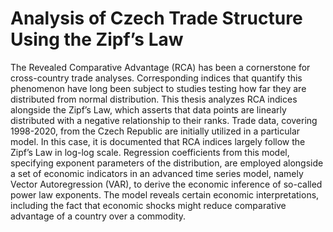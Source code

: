 # Analysis of Czech Trade Structure Using the Zipf’s Law

The Revealed Comparative Advantage (RCA) has been a cornerstone for
cross-country trade analyses. Corresponding indices that quantify this phenomenon have long been subject to studies testing how far they are distributed from normal distribution. This thesis analyzes RCA indices alongside the Zipf’s Law, which asserts that data points are linearly distributed with a negative relationship to their ranks. Trade data, covering 1998-2020, from the Czech Republic are initially utilized in a particular model. In this case, it is documented that RCA indices largely follow the Zipf’s Law in log-log scale. Regression coefficients from this model, specifying exponent parameters of the distribution, are employed alongside a set of economic indicators in an advanced time series model, namely Vector Autoregression (VAR), to derive the economic inference of so-called power law exponents. The model reveals certain economic interpretations, including the fact that economic shocks might reduce comparative advantage of a country over a commodity.
